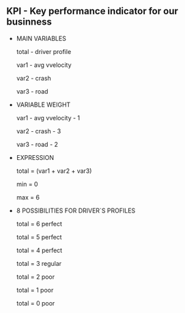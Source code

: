 ## KPI - Key performance indicator for our businness

- MAIN VARIABLES
   
   total - driver profile
   
   var1  - avg vvelocity
   
   var2 - crash
   
   var3 - road

- VARIABLE WEIGHT
  
   var1  - avg vvelocity - 1 
   
   var2 - crash - 3
   
   var3 - road - 2

- EXPRESSION

   total =  (var1 + var2 + var3) 


   min = 0
  
   max  = 6 
   
- 8 POSSIBILITIES FOR DRIVER`S PROFILES

   total = 6
   perfect
   
   total = 5
   perfect
   
   total = 4
   perfect
  
   total = 3
   regular
   
   total = 2
   poor
   
   total = 1
   poor
   
   total = 0
   poor
